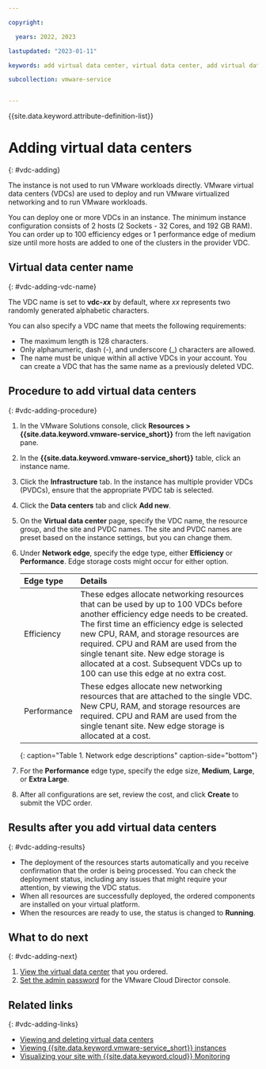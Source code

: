 ```yaml
---

copyright:

  years: 2022, 2023

lastupdated: "2023-01-11"

keywords: add virtual data center, virtual data center, add virtual data center, vdc add

subcollection: vmware-service


---
```


{{site.data.keyword.attribute-definition-list}}

# Adding virtual data centers
{: #vdc-adding}

The instance is not used to run VMware workloads directly. VMware virtual data centers (VDCs) are used to deploy and run VMware virtualized networking and to run VMware workloads. 

You can deploy one or more VDCs in an instance. The minimum instance configuration consists of 2 hosts (2 Sockets - 32 Cores, and 192 GB RAM). You can order up to 100 efficiency edges or 1 performance edge of medium size until more hosts are added to one of the clusters in the provider VDC.

## Virtual data center name
{: #vdc-adding-vdc-name}

The VDC name is set to **vdc-_xx_** by default, where _xx_ represents two randomly generated alphabetic characters.

You can also specify a VDC name that meets the following requirements:
* The maximum length is 128 characters.
* Only alphanumeric, dash (-), and underscore (_) characters are allowed.
* The name must be unique within all active VDCs in your account. You can create a VDC that has the same name as a previously deleted VDC.

## Procedure to add virtual data centers
{: #vdc-adding-procedure}

1. In the VMware Solutions console, click **Resources > {{site.data.keyword.vmware-service_short}}** from the left navigation pane.
2. In the **{{site.data.keyword.vmware-service_short}}** table, click an instance name.
3. Click the **Infrastructure** tab. In the instance has multiple provider VDCs (PVDCs), ensure that the appropriate PVDC tab is selected.
4. Click the **Data centers** tab and click **Add new**.
5. On the **Virtual data center** page, specify the VDC name, the resource group, and the site and PVDC names. The site and PVDC names are preset based on the instance settings, but you can change them.
6. Under **Network edge**, specify the edge type, either **Efficiency** or **Performance**. Edge storage costs might occur for either option.

   | Edge type | Details |
   |:--------- |:------- |
   | Efficiency | These edges allocate networking resources that can be used by up to 100 VDCs before another efficiency edge needs to be created. The first time an efficiency edge is selected new CPU, RAM, and storage resources are required. CPU and RAM are used from the single tenant site. New edge storage is allocated at a cost. Subsequent VDCs up to 100 can use this edge at no extra cost. |
   | Performance | These edges allocate new networking resources that are attached to the single VDC. New CPU, RAM, and storage resources are required. CPU and RAM are used from the single tenant site. New edge storage is allocated at a cost. |
   {: caption="Table 1. Network edge descriptions" caption-side="bottom"}

7. For the **Performance** edge type, specify the edge size, **Medium**, **Large**, or **Extra Large**.
8. After all configurations are set, review the cost, and click **Create** to submit the VDC order.

## Results after you add virtual data centers
{: #vdc-adding-results}

* The deployment of the resources starts automatically and you receive confirmation that the order is being processed. You can check the deployment status, including any issues that might require your attention, by viewing the VDC status.
* When all resources are successfully deployed, the ordered components are installed on your virtual platform.
* When the resources are ready to use, the status is changed to **Running**.

## What to do next
{: #vdc-adding-next}

1. [View the virtual data center](/docs/vmware-service?topic=vmware-service-vdc-view-delete#vdc-view-delete-details) that you ordered.
2. [Set the admin password](/docs/vmware-service?topic=vmware-service-accessing-vcd-console#accessing-vcd-console-reset-proc) for the VMware Cloud Director console.

## Related links
{: #vdc-adding-links}

* [Viewing and deleting virtual data centers](/docs/vmware-service?topic=vmware-service-vdc-view-delete)
* [Viewing {{site.data.keyword.vmware-service_short}} instances](/docs/vmware-service?topic=vmware-service-tenant-viewing)
* [Visualizing your site with {{site.data.keyword.cloud}} Monitoring](/docs/vmware-service?topic=vmware-service-single-tenant-monitoring)

